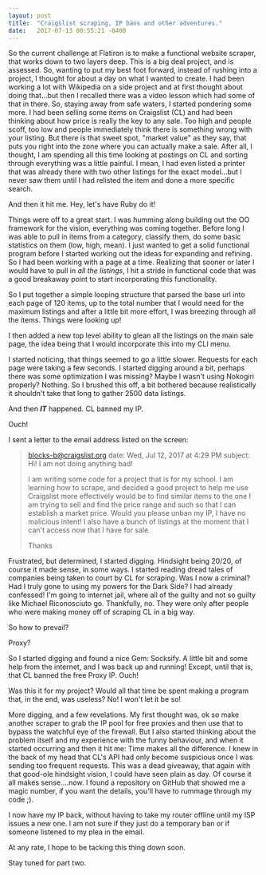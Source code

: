 ```yaml
---
layout: post
title:  "Craigslist scraping, IP bans and other adventures."
date:   2017-07-13 00:55:21 -0400
---
```



So the current challenge at Flatiron is to make a functional website scraper, that works down to two layers deep. This is a big deal project, and is assessed. So, wanting to put my best foot forward, instead of rushing into a project, I thought for about a day on what I wanted to create.  I had been working a lot with Wikipedia on a side project and at first thought about doing that...but then I recalled there was a video lesson which had some of that in there.  So, staying away from safe waters, I started pondering some more. I had been selling some items on Craigslist (CL) and had been thinking about how price is really the key to any sale.  Too high and people scoff, too low and people immediately think there is something wrong with your listing.  But there is that sweet spot, "market value" as they say, that puts you right into the zone where you can actually make a sale.  After all, I thought, I am spending all this time looking at postings on CL and sorting through everything was a little painful. I mean, I had even listed a printer that was already there with two other listings for the exact model...but I never saw them until I had relisted the item and done a more specific search.

And then it hit me. Hey, let's have Ruby do it!

Things were off to a great start.  I was humming along building out the OO framework for the vision, everything was coming together. Before long I was able to pull in items from a category, classify them, do some basic statistics on them (low, high, mean).  I just wanted to get a solid functional program before I started working out the ideas for expanding and refining.  So I had been working with a page at a time.  Realizing that sooner or later I would have to pull in *all the listings*, I hit a stride in functional code that was a good breakaway point to start incorporating this functionality.

So I put together a simple looping structure that parsed the base url into each page of 120 items, up to the total number that I would need for the maximum listings and after a little bit more effort, I was breezing through all the items.  Things were looking up!  

I then added a new top level ability to glean all the listings on the main sale page, the idea being that I would incorporate this into my CLI menu. 

I started noticing, that things seemed to go a little slower.  Requests for each page were taking a few seconds. I started digging around a bit, perhaps there was some optimization I was missing?  Maybe I wasn't using Nokogiri properly? Nothing. So I brushed this off, a bit bothered because realistically it shouldn't take that long to gather 2500 data listings. 

And then ***IT*** happened.  CL banned my IP. 

Ouch!

I sent a letter to the email address listed on the screen:

> blocks-b@craigslist.org
> date:	Wed, Jul 12, 2017 at 4:29 PM
> subject:	Hi!
>I am not doing anything bad!
> 
> I am writing some code for a project that is for my school.  I am learning how to scrape, and decided a good project to help me use Craigslist more effectively would be to find similar items to the one I am trying to sell and find the price range and such so that I can establish a market price.  Would you please unban my IP, I have no malicious intent! I also have a bunch of listings at the moment that I can't access now that I have for sale. 
> 
> Thanks

Frustrated, but determined, I started digging. Hindsight being 20/20, of course it made sense, in some ways.  I started reading dread tales of companies being taken to court by CL for scraping. Was I now a criminal? Had I truly gone to using my powers for the Dark Side?  I had already confessed! I'm going to internet jail, where all of the guilty and not so guilty like Michael Riconosciuto go.  Thankfully, no. They were only after people who were making money off of scraping CL in a big way.  

So how to prevail? 

Proxy? 

So I started digging and found a nice Gem: Socksify.  A little bit and some help from the internet, and I was back up and running! Except, until that is, that CL banned the free Proxy IP.  Ouch! 

Was this it for my project? Would all that time be spent making a program that, in the end, was useless? No! I won't let it be so!  

More digging, and a few revelations. My first thought was, ok so make another scraper to grab the IP pool for free proxies and then use that to bypass the watchful eye of the firewall.   But I also started thinking about the problem itself and my experience with the funny behaviour, and when it started occurring and then it hit me: Time makes all the difference.  I knew in the back of my head that CL's API had only become suspicious once I was sending too frequent requests.  This was a dead giveaway, that again with that good-ole hindsight vision, I could have seen plain as day.  Of course it all makes sense....now.  I found a repository on GitHub that showed me a magic number, if you want the details, you'll have to rummage through my code ;).

I now have my IP back, without having to take my router offline until my ISP issues a new one. I am not sure if they just do a temporary ban or if someone listened to my plea in the email. 

At any rate, I hope to be tacking this thing down soon. 

Stay tuned for part two. 
